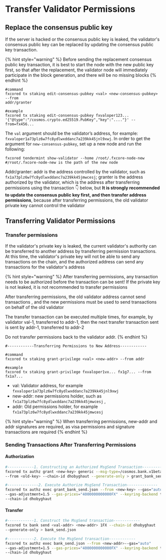 # Transfer Validator Permissions

## Replace the consensus public key

If the server is hacked or the consensus public key is leaked, the validator's consensus public key can be replaced by updating the consensus public key transaction.

{% hint style="warning" %}
Before sending the replacement consensus public key transaction, it is best to start the node with the new public key first, so that after the replacement, the validator node will immediately participate in the block generation, and there will be no missing blocks
{% endhint %}

```
#command
fxcored tx staking edit-consensus-pubkey <val> <new-consensus-pubkey> --from 
addr/granter

#example
fxcored tx staking edit-consensus-pubkey fxvaloper123...
'{"@type":"/cosmos.crypto.ed25519.PubKey","key":"...."}' --from=fx456...
```

The `val` argument should be the validator’s address, for example: `fxvaloper1a73plz6w7fc8ydlwxddanc7a239kk45jnl9xwj`. In order to get the argument for `new-consensus-pubkey`, set up a new node and run the following:

```
fxcored tendermint show-validator --home /root/.fxcore-node-new
#/root/.fxcore-node-new is the path of the new node
```

Addr/granter: addr is the address controlled by the validator, such as `fx1a73plz6w7fc8ydlwxddanc7a239kk45jmwcesj`; granter is the address authorized by the validator, which is the address after transferring permissions using the transaction 👇 below, but **It is strongly recommended to update the consensus public key first, and then transfer address permissions**, because after transferring permissions, the old validator private key cannot control the validator

## Transferring Validator Permissions

### Transfer permissions

If the validator's private key is leaked, the current validator's authority can be transferred to another address by transferring permission transactions. At this time, the validator's private key will not be able to send any transactions on the chain, and the authorized address can send any transactions for the validator's address

{% hint style="warning" %}
After transferring permissions, any transaction needs to be authorized before the transaction can be sent! If the private key is not leaked, it is not recommended to transfer permissions

After transferring permissions, the old validator address cannot send transactions , and the new permissions must be used to send transactions on behalf of the old validator

The transfer transaction can be executed multiple times, for example, by validator val-1, transferred to addr-1, then the next transfer transaction sent is sent by addr-1, transferred to addr-2

Do not transfer permissions back to the validator addr.
{% endhint %}

```
#------------Transferring Permissions to New Address------------

#command
fxcored tx staking grant-privilege <val> <new-addr> --from addr

#example
fxcored tx staking grant-privilege fxvaloper1vx... fx1g7... --from fx1a7...
```

* val: Validator address, for example `fxvaloper1a73plz6w7fc8ydlwxddanc7a239kk45jnl9xwj`
* new-addr: new permissions holder, such as `fx1a73plz6w7fc8ydlwxddanc7a239kk45jmwcesj` ,
* addr: Old permissions holder, for example `fx1a73plz6w7fc8ydlwxddanc7a239kk45jmwcesj`

{% hint style="warning" %}
When transferring permissions, new-addr and addr signatures are required, as visa permissions and signature transactions are required
{% endhint %}

### Sending Transactions After Transferring Permissions <a href="#76b8" id="76b8"></a>

#### Authorization

```Bash
#------------1. Constructing an Authorized MsgSend Transaction------------
fxcored tx authz grant <new-key> generic --msg-type=/cosmos.bank.v1beta1.MsgSend 
--from <old-key> --chain-id dhobyghaut --generate-only > grant_bank_send.json

#--------------2. Execute Authorize MsgSend Transaction--------------
fxcored tx authz exec grant_bank_send.json --from <new-key> --gas="auto" 
--gas-adjustment=1.5 --gas-prices="4000000000000FX" --keyring-backend test 
--chain-id dhobyghaut
```

#### Transfer

```Bash
#------------1. Construct the MsgSend transaction------------
fxcored tx bank send <val-addr> <new-addr> 1FX --chain-id dhobyghaut 
--generate-only > bank_send.json

#------------2. Execute the MsgSend transaction------------
fxcored tx authz exec bank_send.json --from <new-addr>--gas="auto" 
--gas-adjustment=1.5 --gas-prices="4000000000000FX" --keyring-backend test 
--chain-id dhobyghaut
```
